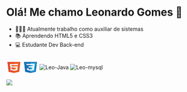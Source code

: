 # Olá! Me chamo Leonardo Gomes 👋

- 👨🏼‍💻 Atualmente trabalho como auxiliar de sistemas 
- 📚 Aprendendo HTML5 e CSS3 
- 💻 Estudante Dev Back-end

<div style="display: inline_block"><br>
  <img align="center" alt="Leo-HTML" height="30" width="40" src="https://raw.githubusercontent.com/devicons/devicon/master/icons/html5/html5-original.svg">
  <img align="center" alt="Leo-CSS" height="30" width="40" src="https://raw.githubusercontent.com/devicons/devicon/master/icons/css3/css3-original.svg">
  <img align="center" alt="Leo-Java" height="30" width="40" src="https://cdn.jsdelivr.net/gh/devicons/devicon/icons/java/java-original-wordmark.svg">
  <img align="center" alt="Leo-mysql" height="30" width="40" src="https://cdn.jsdelivr.net/gh/devicons/devicon/icons/mysql/mysql-plain-wordmark.svg">
  <br>
  <br>
 
 </div>
 
 <div>
<a href ="https://www.linkedin.com/in/leonardo-gomes-820874226/" target="_blank"> <img src="https://img.shields.io/badge/-LinkedIn-%230077B5?style=for-the-badge&logo=linkedin&logoColor=white" target="_blank"></a>

</div>
